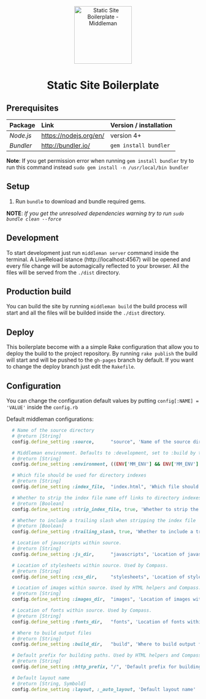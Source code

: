 <p align="center">
  <img draggable="false" width="150" src="http://blog.bemind.me/content/images/2015/12/logo-bemind-2.png" alt="Static Site Boilerplate - Middleman"/>

  <h1 align="center">Static Site Boilerplate</h1>
</p>


## Prerequisites

| Package       | Link                       | Version / installation  |
|:--------------|:---------------------------|:------------------------|
| *Node.js*     | https://nodejs.org/en/     | version 4+              |
| *Bundler*     | http://bundler.io/         | `gem install bundler`   |

**Note**: If you get permission error when running `gem install bundler` try to run this command instead `sudo gem install -n /usr/local/bin bundler`


## Setup
1. Run `bundle` to download and bundle required gems.

**NOTE**: *If you get the unresolved dependencies warning try to run `sudo bundle clean --force`*

## Development
To start development just run `middleman server` command inside the terminal. A LiveReload istance (http://localhost:4567) will be opened and every file change will be automagically reflected to your browser. All the files will be served from the `./dist` directory. 


## Production build
You can build the site by running `middleman build` the build process will start and all the files will be builded inside the `./dist` directory.


## Deploy
This boilerplate become with a a simple Rake configuration that allow you to deploy the build to the project repository. By running `rake publish` the build will start and will be pushed to the `gh-pages` branch by default. If you want to change the deploy branch just edit the `Rakefile`.


## Configuration
You can change the configuration default values by putting `config[:NAME] = 'VALUE'` inside the `config.rb`

Default middleman configurations:

```ruby
  # Name of the source directory
  # @return [String]
  config.define_setting :source,      "source", 'Name of the source directory'

  # Middleman environment. Defaults to :development, set to :build by the build process
  # @return [String]
  config.define_setting :environment, ((ENV['MM_ENV'] && ENV['MM_ENV'].to_sym) || :development), 'Middleman environment. Defaults to :development, set to :build by the build process'

  # Which file should be used for directory indexes
  # @return [String]
  config.define_setting :index_file,  "index.html", 'Which file should be used for directory indexes'

  # Whether to strip the index file name off links to directory indexes
  # @return [Boolean]
  config.define_setting :strip_index_file, true, 'Whether to strip the index file name off links to directory indexes'

  # Whether to include a trailing slash when stripping the index file
  # @return [Boolean]
  config.define_setting :trailing_slash, true, 'Whether to include a trailing slash when stripping the index file'

  # Location of javascripts within source.
  # @return [String]
  config.define_setting :js_dir,      "javascripts", 'Location of javascripts within source'

  # Location of stylesheets within source. Used by Compass.
  # @return [String]
  config.define_setting :css_dir,     "stylesheets", 'Location of stylesheets within source'

  # Location of images within source. Used by HTML helpers and Compass.
  # @return [String]
  config.define_setting :images_dir,  "images", 'Location of images within source'

  # Location of fonts within source. Used by Compass.
  # @return [String]
  config.define_setting :fonts_dir,   "fonts", 'Location of fonts within source'

  # Where to build output files
  # @return [String]
  config.define_setting :build_dir,   "build", 'Where to build output files'

  # Default prefix for building paths. Used by HTML helpers and Compass.
  # @return [String]
  config.define_setting :http_prefix, "/", 'Default prefix for building paths'

  # Default layout name
  # @return [String, Symbold]
  config.define_setting :layout, :_auto_layout, 'Default layout name'
```
